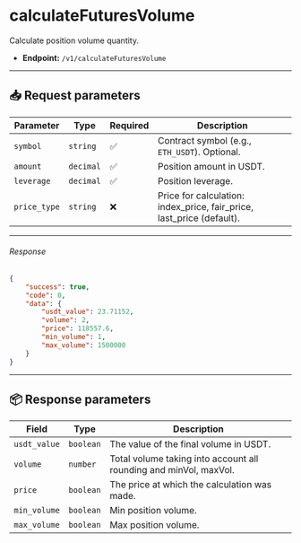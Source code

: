# calculateFuturesVolume

Calculate position volume quantity.

- **Endpoint:** `/v1/calculateFuturesVolume`

---

## 📥 Request parameters

| **Parameter** | **Type**   | **Required** | **Description**                                 |
|---------------|------------|--------------|-------------------------------------------------|
| `symbol`      | `string`   | ✅           | Contract symbol (e.g., `ETH_USDT`). Optional.   |
| `amount`      | `decimal`   | ✅           | Position amount in USDT.   |
| `leverage`      | `decimal`   | ✅           | Position leverage.   |
| `price_type`      | `string`   | ❌           | Price for calculation: index_price, fair_price, last_price (default).   |

---

###### Response

```json
{
    "success": true,
    "code": 0,
    "data": {
        "usdt_value": 23.71152,
        "volume": 2,
        "price": 118557.6,
        "min_volume": 1,
        "max_volume": 1500000
    }
}
```

---

## 📦 Response parameters

| **Field**     | **Type**   | **Description**                                      |
|---------------|------------|------------------------------------------------------|
| `usdt_value`     | `boolean`  | The value of the final volume in USDT.                 |
| `volume`        | `number`   | Total volume taking into account all rounding and minVol, maxVol.            |
| `price`  | `boolean`  | The price at which the calculation was made.       |
| `min_volume`  | `boolean`  | Min position volume.       |
| `max_volume`  | `boolean`  | Max position volume.       |
